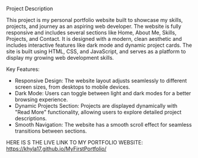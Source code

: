 Project Description

This project is my personal portfolio website built to showcase my skills, projects, and journey as an aspiring web developer. The website is fully responsive and includes several sections like Home, About Me, Skills, Projects, and Contact. It is designed with a modern, clean aesthetic and includes interactive features like dark mode and dynamic project cards. The site is built using HTML, CSS, and JavaScript, and serves as a platform to display my growing web development skills.

Key Features:
- Responsive Design: The website layout adjusts seamlessly to different screen sizes, from desktops to mobile devices.
- Dark Mode: Users can toggle between light and dark modes for a better browsing experience.
- Dynamic Projects Section: Projects are displayed dynamically with "Read More" functionality, allowing users to explore detailed project descriptions.
- Smooth Navigation: The website has a smooth scroll effect for seamless transitions between sections.

HERE IS S THE LIVE LINK TO MY PORTFOLIO WEBSITE:
https://khyla17.github.io/MyFirstPortfolio/
